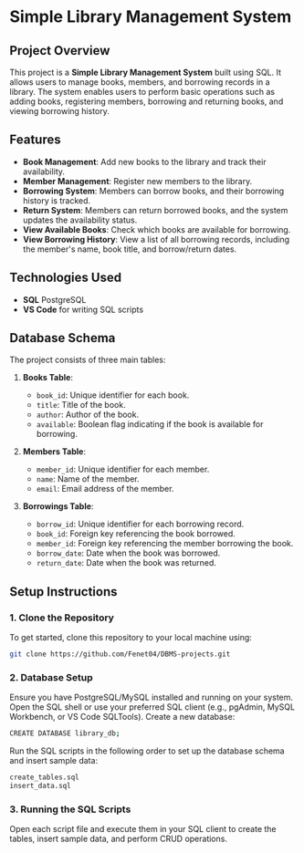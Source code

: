 # Simple Library Management System

## Project Overview
This project is a **Simple Library Management System** built using SQL. It allows users to manage books, members, and borrowing records in a library. The system enables users to perform basic operations such as adding books, registering members, borrowing and returning books, and viewing borrowing history.

## Features
- **Book Management**: Add new books to the library and track their availability.
- **Member Management**: Register new members to the library.
- **Borrowing System**: Members can borrow books, and their borrowing history is tracked.
- **Return System**: Members can return borrowed books, and the system updates the availability status.
- **View Available Books**: Check which books are available for borrowing.
- **View Borrowing History**: View a list of all borrowing records, including the member's name, book title, and borrow/return dates.

## Technologies Used
- **SQL** PostgreSQL
- **VS Code** for writing SQL scripts

## Database Schema
The project consists of three main tables:

1. **Books Table**:
    - `book_id`: Unique identifier for each book.
    - `title`: Title of the book.
    - `author`: Author of the book.
    - `available`: Boolean flag indicating if the book is available for borrowing.

2. **Members Table**:
    - `member_id`: Unique identifier for each member.
    - `name`: Name of the member.
    - `email`: Email address of the member.

3. **Borrowings Table**:
    - `borrow_id`: Unique identifier for each borrowing record.
    - `book_id`: Foreign key referencing the book borrowed.
    - `member_id`: Foreign key referencing the member borrowing the book.
    - `borrow_date`: Date when the book was borrowed.
    - `return_date`: Date when the book was returned.

## Setup Instructions
### 1. Clone the Repository
To get started, clone this repository to your local machine using:
```bash
git clone https://github.com/Fenet04/DBMS-projects.git
```
### 2. Database Setup
Ensure you have PostgreSQL/MySQL installed and running on your system.
Open the SQL shell or use your preferred SQL client (e.g., pgAdmin, MySQL Workbench, or VS Code SQLTools).
Create a new database:
```bash
CREATE DATABASE library_db;
```
Run the SQL scripts in the following order to set up the database schema and insert sample data:
```bash
create_tables.sql
insert_data.sql
```
### 3. Running the SQL Scripts
Open each script file and execute them in your SQL client to create the tables, insert sample data, and perform CRUD operations.